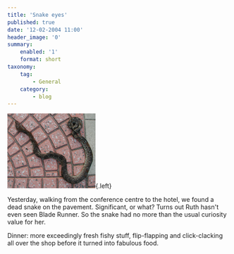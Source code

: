```yaml
---
title: 'Snake eyes'
published: true
date: '12-02-2004 11:00'
header_image: '0'
summary:
    enabled: '1'
    format: short
taxonomy:
    tag:
        - General
    category:
        - blog
---
```


![Snake1.png](Snake1.png){.left}

Yesterday, walking from the conference centre to the hotel, we found a dead snake on the pavement. Significant, or what? Turns out Ruth hasn't even seen Blade Runner. So the snake had no more than the usual curiosity value for her.

Dinner: more exceedingly fresh fishy stuff, flip-flapping and click-clacking all over the shop before it turned into fabulous food.
